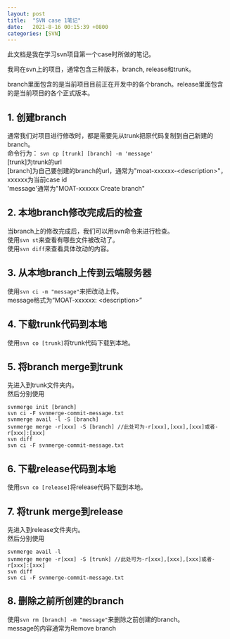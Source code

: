 ```yaml
---
layout: post
title:  "SVN case 1笔记"
date:   2021-8-16 00:15:39 +0800
categories: [SVN]
---
```


此文档是我在学习svn项目第一个case时所做的笔记。  

我司在svn上的项目，通常包含三种版本，branch, release和trunk。  

branch里面包含的是当前项目目前正在开发中的各个branch。release里面包含的是当前项目的各个正式版本。  

## 1. 创建branch

通常我们对项目进行修改时，都是需要先从trunk把原代码复制到自己新建的branch。  
命令行为： `svn cp [trunk] [branch] -m 'message'`  
[trunk]为trunk的url  
[branch]为自己要创建的branch的url，通常为"moat-xxxxxx-\<description\>"，xxxxxx为当前case id  
'message'通常为"MOAT-xxxxxx Create branch"  

## 2. 本地branch修改完成后的检查

当branch上的修改完成后，我们可以用svn命令来进行检查。  
使用`svn st`来查看有哪些文件被改动了。  
使用`svn diff`来查看具体改动的内容。  

## 3. 从本地branch上传到云端服务器

使用`svn ci -m "message"`来把改动上传。  
message格式为“MOAT-xxxxxx: \<description\>”  

## 4. 下载trunk代码到本地  

使用`svn co [trunk]`将trunk代码下载到本地。  

## 5. 将branch merge到trunk

先进入到trunk文件夹内。  
然后分别使用
```
svnmerge init [branch]  
svn ci -F svnmerge-commit-message.txt
svnmerge avail -l -S [branch]
svnmerge merge -r[xxx] -S [branch] //此处可为-r[xxx],[xxx],[xxx]或者-r[xxx]:[xxx]
svn diff
svn ci -F svnmerge-commit-message.txt
```

## 6. 下载release代码到本地  

使用`svn co [release]`将release代码下载到本地。 

## 7. 将trunk merge到release

先进入到release文件夹内。  
然后分别使用
```
svnmerge avail -l
svnmerge merge -r[xxx] -S [trunk] //此处可为-r[xxx],[xxx],[xxx]或者-r[xxx]:[xxx]
svn diff
svn ci -F svnmerge-commit-message.txt
```

## 8. 删除之前所创建的branch

使用`svn rm [branch] -m "message"`来删除之前创建的branch。  
message的内容通常为Remove branch  
